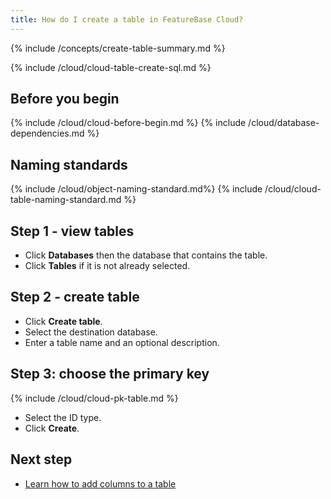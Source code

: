 ```yaml
---
title: How do I create a table in FeatureBase Cloud?
---
```


{% include /concepts/create-table-summary.md %}

{% include /cloud/cloud-table-create-sql.md %}

## Before you begin

{% include /cloud/cloud-before-begin.md %}
{% include /cloud/database-dependencies.md %}

## Naming standards

{% include /cloud/object-naming-standard.md%}
{% include /cloud/cloud-table-naming-standard.md %}

## Step 1 - view tables

* Click **Databases** then the database that contains the table.
* Click **Tables** if it is not already selected.

## Step 2 - create table

* Click **Create table**.
* Select the destination database.
* Enter a table name and an optional description.

## Step 3: choose the primary key

{% include /cloud/cloud-pk-table.md %}

* Select the ID type.
* Click **Create**.

## Next step

* [Learn how to add columns to a table](/cloud/cloud-tables/cloud-table-add-column)
